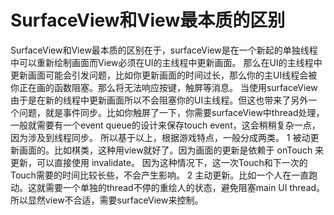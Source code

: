# SurfaceView和View最本质的区别

SurfaceView和View最本质的区别在于，surfaceView是在一个新起的单独线程中可以重新绘制画面而View必须在UI的主线程中更新画面。
那么在UI的主线程中更新画面可能会引发问题，比如你更新画面的时间过长，那么你的主UI线程会被你正在画的函数阻塞。那么将无法响应按键，触屏等消息。
当使用surfaceView 由于是在新的线程中更新画面所以不会阻塞你的UI主线程。但这也带来了另外一个问题，就是事件同步。比如你触屏了一下，你需要surfaceView中thread处理，一般就需要有一个event queue的设计来保存touch event，这会稍稍复杂一点，因为涉及到线程同步。
所以基于以上，根据游戏特点，一般分成两类。
1 被动更新画面的。比如棋类，这种用view就好了。因为画面的更新是依赖于 onTouch 来更新，可以直接使用 invalidate。 因为这种情况下，这一次Touch和下一次的Touch需要的时间比较长些，不会产生影响。
2 主动更新。比如一个人在一直跑动。这就需要一个单独的thread不停的重绘人的状态，避免阻塞main UI thread。所以显然view不合适，需要surfaceView来控制。